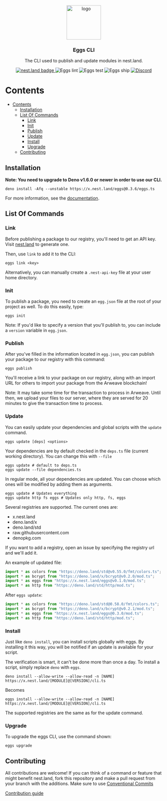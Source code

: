 <br />
<p align="center">
  <a href="https://github.com/nestdotland/nest.land">
    <img
       src="https://raw.githubusercontent.com/nestdotland/nest.land/master/public/images/nest.land/logo_light.svg"
       alt="logo"
       width="110"
    >
  </a>

<h3 align="center">Eggs CLI</h3>
<p align="center">
    The CLI used to publish and update modules in nest.land.
  </p>
  <p align="center">
    <a href="https://nest.land/package/eggs">
      <img src="https://nest.land/badge.svg" alt="nest.land badge">
    </a>
    <img
      src="https://github.com/nestdotland/eggs/workflows/Lint/badge.svg"
      alt="Eggs lint"
    >
    <img
      src="https://github.com/nestdotland/eggs/workflows/Test/badge.svg"
      alt="Eggs test"
    >
    <img
      src="https://github.com/nestdotland/eggs/workflows/Ship/badge.svg"
      alt="Eggs ship"
    >
    <a href="https://discord.gg/hYUsX3H">
      <img
        src="https://img.shields.io/discord/722823139960291328?label=Discord&logo=discord"
        alt="Discord"
      >
    </a>
  </p>
</p>

# Contents

- [Contents](#contents)
  - [Installation](#installation)
  - [List Of Commands](#list-of-commands)
    - [Link](#link)
    - [Init](#init)
    - [Publish](#publish)
    - [Update](#update)
    - [Install](#install)
    - [Upgrade](#upgrade)
  - [Contributing](#contributing)

## Installation

**Note: You need to upgrade to Deno v1.6.0 or newer in order to use our CLI.**

```shell script
deno install -Afq --unstable https://x.nest.land/eggs@0.3.6/eggs.ts
```

For more information, see the [documentation](https://docs.nest.land/).

## List Of Commands

### Link

Before publishing a package to our registry, you'll need to get an API key.
Visit [nest.land](https://nest.land/#start) to generate one.

Then, use `link` to add it to the CLI:

```shell script
eggs link <key>
```

Alternatively, you can manually create a `.nest-api-key` file at your user home
directory.

### Init

To publish a package, you need to create an `egg.json` file at the root of your
project as well. To do this easily, type:

```shell script
eggs init
```

Note: If you'd like to specify a version that you'll publish to, you can include
a `version` variable in `egg.json`.

### Publish

After you've filled in the information located in `egg.json`, you can publish
your package to our registry with this command:

```shell script
eggs publish
```

You'll receive a link to your package on our registry, along with an import URL
for others to import your package from the Arweave blockchain!

Note: It may take some time for the transaction to process in Arweave. Until
then, we upload your files to our server, where they are served for 20 minutes
to give the transaction time to process.

### Update

You can easily update your dependencies and global scripts with the `update`
command.

```shell script
eggs update [deps] <options>
```

Your dependencies are by default checked in the `deps.ts` file (current working
directory). You can change this with `--file`

```shell script
eggs update # default to deps.ts
eggs update --file dependencies.ts
```

In regular mode, all your dependencies are updated. You can choose which ones
will be modified by adding them as arguments.

```shell script
eggs update # Updates everything
eggs update http fs eggs # Updates only http, fs, eggs
```

Several registries are supported. The current ones are:

- x.nest.land
- deno.land/x
- deno.land/std
- raw.githubusercontent.com
- denopkg.com

If you want to add a registry, open an issue by specifying the registry url and
we'll add it.

An example of updated file:

```ts
import * as colors from "https://deno.land/std@v0.55.0/fmt/colors.ts";
import * as bcrypt from "https://deno.land/x/bcrypt@v0.2.0/mod.ts";
import * as eggs from "https://x.nest.land/eggs@v0.1.0/mod.ts";
import * as http from "https://deno.land/std/http/mod.ts";
```

After `eggs update`:

```ts
import * as colors from "https://deno.land/std@0.58.0/fmt/colors.ts";
import * as bcrypt from "https://deno.land/x/bcrypt@v0.2.1/mod.ts";
import * as eggs from "https://x.nest.land/eggs@0.3.0/mod.ts";
import * as http from "https://deno.land/std/http/mod.ts";
```

### Install

Just like `deno install`, you can install scripts globally with eggs. By
installing it this way, you will be notified if an update is available for your
script.

The verification is smart, it can't be done more than once a day. To install a
script, simply replace `deno` with `eggs`.

```shell script
deno install --allow-write --allow-read -n [NAME] https://x.nest.land/[MODULE]@[VERSION]/cli.ts
```

Becomes

```shell script
eggs install --allow-write --allow-read -n [NAME] https://x.nest.land/[MODULE]@[VERSION]/cli.ts
```

The supported registries are the same as for the update command.

### Upgrade

To upgrade the eggs CLI, use the command shown:

```shell script
eggs upgrade
```

## Contributing

All contributions are welcome! If you can think of a command or feature that
might benefit nest.land, fork this repository and make a pull request from your
branch with the additions. Make sure to use
[Conventional Commits](https://www.conventionalcommits.org/en/v1.0.0/)

[Contribution guide](.github/CONTRIBUTING.md)
